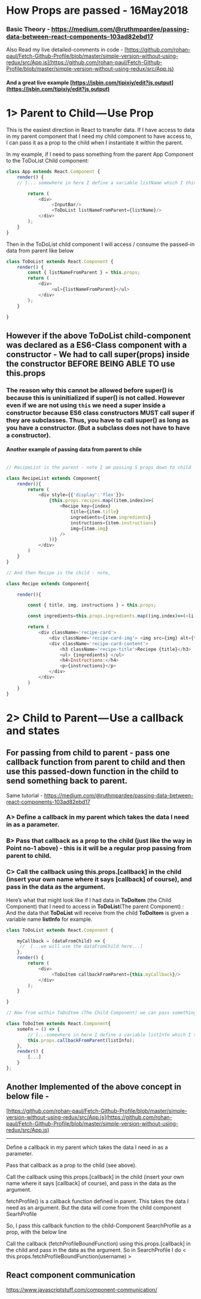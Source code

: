 # How Props are passed - 16May2018

### Basic Theory - https://medium.com/@ruthmpardee/passing-data-between-react-components-103ad82ebd17

Also Read my live detailed-comments in code - [https://github.com/rohan-paul/Fetch-Github-Profile/blob/master/simple-version-without-using-redux/src/App.js](https://github.com/rohan-paul/Fetch-Github-Profile/blob/master/simple-version-without-using-redux/src/App.js)

#### And a great live example [https://jsbin.com/tipixiy/edit?js,output](https://jsbin.com/tipixiy/edit?js,output)

# 1> Parent to Child — Use Prop

This is the easiest direction in React to transfer data. If I have access to data in my parent component that I need my child component to have access to, I can pass it as a prop to the child when I instantiate it within the parent.

In my example, if I need to pass something from the parent App Component to the ToDoList Child component:

```js
class App extends React.Component {
    render() {
    // [... somewhere in here I define a variable listName which I think will be useful as data in my ToDoList component...]

        return (
            <div>
                 <InputBar/>
                 <ToDoList listNameFromParent={listName}/>
            </div>
        );
    }
}
```

Then in the ToDoList child component I will access / consume the passed-in data from parent like below

```js
class ToDoList extends React.Component {
    render() {
        const { listNameFromParent } = this.props;
        return (
            <div>
                 <ul>{listNameFromParent}</ul>
            </div>
        );
    }

}
```

## However if the above ToDoList child-component was declared as a ES6-Class component with a constructor -  We had to call super(props) inside the constructor BEFORE BEING ABLE TO use this.props

### The reason why this cannot be allowed before super() is because this is uninitialized if super() is not called. However even if we are not using ``this`` we need a super inside a constructor because ES6 class constructors MUST call super if they are subclasses. Thus, you have to call super() as long as you have a constructor. (But a subclass does not have to have a constructor).

#### Another example of passing data from parent to chile

```js

// RecipeList is the parent - note I am passing 5 props down to child

class RecipeList extends Component{
    render(){
        return (
            <div style={{'display':'flex'}}>
                {this.props.recipes.map((item,index)=>(
                    <Recipe key={index}
                        title={item.title}
                        ingredients={item.ingredients}
                        instructions={item.instructions}
                        img={item.img}
                    />
                ))}
            </div>
        )
    }
}

// And then Recipe is the child - note,

class Recipe extends Component{

    render(){

        const { title, img, instructions } = this.props;

        const ingredients=this.props.ingredients.map((ing,index)=>(<li key={index} >{ing}</li>));

        return (
            <div className='recipe-card'>
                <div className='recipe-card-img'> <img src={img} alt={title}/> </div>
                <div className='recipe-card-content'>
                    <h3 className='recipe-title'>Reciepe {title}</h3>
                    <ul> {ingredients} </ul>
                    <h4>Instructions:</h4>
                    <p>{instructions}</p>
                </div>
            </div>
        )
    }
}

```


# 2> Child to Parent — Use a callback and states

## For passing from child to parent - pass one callback function from parent to child and then use this passed-down function in the child to send something back to parent.

Same tutorial - https://medium.com/@ruthmpardee/passing-data-between-react-components-103ad82ebd17

### A> Define a callback in my parent which takes the data I need in as a parameter.

### B> Pass that callback as a prop to the child (just like the way in Point no-1 above) - this is it will be a regular prop passing from parent to child.

### C> Call the callback using this.props.[callback] in the child (insert your own name where it says [callback] of course), and pass in the data as the argument.




Here’s what that might look like if I had data in **ToDoItem** (the Child Component) that I need to access in **ToDoList**(The parent Component) : And the data that **ToDoList** will receive from the child **ToDoItem** is given a variable name **listInfo** for example.

```js
class ToDoList extends React.Component {

    myCallback = (dataFromChild) => {
     //  [...we will use the dataFromChild here...]
    },
    render() {
        return (
            <div>
                 <ToDoItem callbackFromParent={this.myCallback}/>
            </div>
        );
    }

}

// Now from within ToDoItem (The Child Component) we can pass something to callbackFromParent (the prop that was given the value or assigned the value of the CB function that was defined in the parent ) :

class ToDoItem extends React.Component{
    someFn = () => {
        // [...somewhere in here I define a variable listInfo which I think will be useful as data in my ToDoList component...]
        this.props.callbackFromParent(listInfo);
    },
    render() {
        [...]
    }
};

```


## Another Implemented of the above concept in below file -

[https://github.com/rohan-paul/Fetch-Github-Profile/blob/master/simple-version-without-using-redux/src/App.js](https://github.com/rohan-paul/Fetch-Github-Profile/blob/master/simple-version-without-using-redux/src/App.js)

******************
Define a callback in my parent which takes the data I need in as a parameter.

Pass that callback as a prop to the child (see above).

Call the callback using this.props.[callback] in the child (insert your own name where it says [callback] of course), and pass in the data as the argument.

fetchProfile() is a callback function defined in parent. This takes the data I need as an argument. But the data will come from the child component SearhProfile

So, I pass this callback function to the child-Component SearchProfile as a prop, with the below line

<SearchProfile fetchProfileBoundFunction={this.fetchProfile.bind(this)}/>

  Call the callback (fetchProfileBoundFunction) using this.props.[callback] in the child and pass in the data as the argument.
  So in SearchProfile I do < this.props.fetchProfileBoundFunction(username) >


## React component communication

https://www.javascriptstuff.com/component-communication/